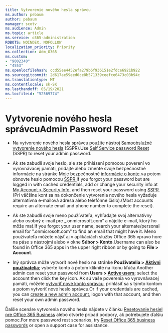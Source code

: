 ```yaml
---
title: Vytvorenie nového hesla správcu
ms.author: pebaum
author: pebaum
manager: scotv
ms.audience: Admin
ms.topic: article
ms.service: o365-administration
ROBOTS: NOINDEX, NOFOLLOW
localization_priority: Priority
ms.collection: Adm_O365
ms.custom:
- "9002340"
- "4553"
ms.openlocfilehash: ccd55ee4452efa279b6f936151e2fdce6921b922
ms.sourcegitcommit: 2d617ae59eed0ce8b571339ceefce6473c03b94c
ms.translationtype: MT
ms.contentlocale: sk-SK
ms.lasthandoff: 05/19/2021
ms.locfileid: "52569774"
---
```

# <a name="admin-password-reset"></a><span data-ttu-id="cf501-102">Vytvorenie nového hesla správcu</span><span class="sxs-lookup"><span data-stu-id="cf501-102">Admin Password Reset</span></span>

- <span data-ttu-id="cf501-103">Na vytvorenie nového hesla správcu použite nástroj [Samoobslužné vytvorenie nového hesla](https://passwordreset.microsoftonline.com/) (SSPR).</span><span class="sxs-lookup"><span data-stu-id="cf501-103">Use [Self Service password Reset](https://passwordreset.microsoftonline.com/) (SSPR) to reset your admin password.</span></span>

- <span data-ttu-id="cf501-104">Ak ste zabudli svoje heslo, ale ste prihlásení pomocou poverení vo vyrovnávacej pamäti, pridajte alebo zmeňte svoje bezpečnostné informácie na stránke Moje bezpečnostné [informácie o konte >](https://mysignins.microsoft.com/security-info)a potom obnovte heslo pomocou [SSPR.](https://passwordreset.microsoftonline.com/)</span><span class="sxs-lookup"><span data-stu-id="cf501-104">If you forgot your password but are logged in with cached credentials, add or change your security info at [My Account > Security Info](https://mysignins.microsoft.com/security-info), and then reset your password using [SSPR](https://passwordreset.microsoftonline.com/).</span></span> <span data-ttu-id="cf501-105">(Pri väčšine kont sa na dokončenie vytvorenia nového hesla vyžaduje alternatívna e-mailová adresa alebo telefónne číslo).</span><span class="sxs-lookup"><span data-stu-id="cf501-105">(Most accounts require an alternate email and phone number to complete the reset).</span></span>

- <span data-ttu-id="cf501-106">Ak ste zabudli svoje meno používateľa, vyhľadajte svoj alternatívny alebo osobný e-mail pre „.onmicrosoft.com“ a nájdite e-mail, ktorý ho môže mať.</span><span class="sxs-lookup"><span data-stu-id="cf501-106">If you forgot your user name, search your alternate/personal email for ".onmicrosoft.com" to find an email that might have it.</span></span>  <span data-ttu-id="cf501-107">Meno používateľa môžete nájsť aj v aplikáciách služby Office 365 vpravo hore na páse s nástrojmi alebo v okne **Súbor > Konto**.</span><span class="sxs-lookup"><span data-stu-id="cf501-107">Username can also be found in Office 365 apps in the upper right ribbon or by going to **File > Account**.</span></span>

- <span data-ttu-id="cf501-108">Iný správca môže vytvoriť nové heslo na stránke **Používatelia > [Aktívni používatelia](https://portal.office.com/adminportal/home#/users)**; vyberte konto a potom kliknite na ikonu kľúča.</span><span class="sxs-lookup"><span data-stu-id="cf501-108">Another admin can reset your password from **Users > [Active users](https://portal.office.com/adminportal/home#/users)**; select the account then click the key icon.</span></span>  <span data-ttu-id="cf501-109">Ak sú vaše poverenia vo vyrovnávacej pamäti, môžete [vytvoriť nové konto správcu](https://portal.office.com/adminportal/home#/users), prihlásiť sa s týmto kontom a potom vytvoriť nové heslo správcu.</span><span class="sxs-lookup"><span data-stu-id="cf501-109">Or if your credentials are cached, you can [create a new admin account](https://portal.office.com/adminportal/home#/users), logon with that account, and then reset your own admin password.</span></span>

<span data-ttu-id="cf501-110">Ďalšie scenáre vytvorenia nového hesla nájdete v článku [Resetovanie hesiel pre Office 365 Business](/microsoft-365/admin/add-users/reset-passwords) alebo otvorte prípad podpory, ak potrebujete ďalšiu pomoc.</span><span class="sxs-lookup"><span data-stu-id="cf501-110">For more password rest scenarios, try [Reset Office 365 business passwords](/microsoft-365/admin/add-users/reset-passwords) or open a support case for assistance.</span></span>
